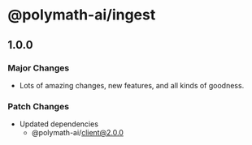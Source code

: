 # @polymath-ai/ingest

## 1.0.0

### Major Changes

- Lots of amazing changes, new features, and all kinds of goodness.

### Patch Changes

- Updated dependencies
  - @polymath-ai/client@2.0.0
